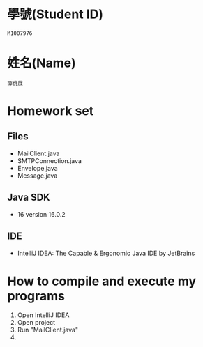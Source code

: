 # 學號(Student ID)
```
M1007976
```

# 姓名(Name)
```
薛佾展
```

# Homework set
## Files
* MailClient.java
* SMTPConnection.java
* Envelope.java
* Message.java

## Java SDK
* 16 version 16.0.2

## IDE
* IntelliJ IDEA: The Capable & Ergonomic Java IDE by JetBrains

# How to compile and execute my programs
1. Open IntelliJ IDEA
2. Open project
3. Run "MailClient.java"
4. 
